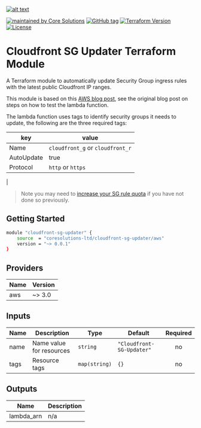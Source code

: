 [![alt text](https://coresolutions.ltd/media/core-solutions-82.png "Core Solutions")](https://coresolutions.ltd)

[![maintained by Core Solutions](https://img.shields.io/badge/maintained%20by-coresolutions.ltd-00607c.svg)](https://coresolutions.ltd)
[![GitHub tag](https://img.shields.io/github/v/tag/coresolutions-ltd/terraform-aws-ecs.svg?label=latest)](https://github.com/coresolutions-ltd/terraform-aws-cloudfront-sg-updater/releases)
[![Terraform Version](https://img.shields.io/badge/terraform-~%3E%200.12-623ce4.svg)](https://github.com/hashicorp/terraform/releases)
[![License](https://img.shields.io/badge/License-Apache%202.0-brightgreen.svg)](https://opensource.org/licenses/Apache-2.0)

# Cloudfront SG Updater Terraform Module

A Terraform module to automatically update Security Group ingress rules with the latest public Cloudfront IP ranges.

This module is based on this [AWS blog post](https://aws.amazon.com/blogs/security/how-to-automatically-update-your-security-groups-for-amazon-cloudfront-and-aws-waf-by-using-aws-lambda/), see the original blog post on steps on how to test the lambda function.

The lambda function uses tags to identify security groups it needs to update, the following are the three required tags:

| key        | value                            |
| ---------- | -------------------------------- |
| Name       | `cloudfront_g` or `cloudfront_r` |
| AutoUpdate | true                             |
| Protocol   | `http` or `https`                |

|

> Note you may need to [increase your SG rule quota](https://aws.amazon.com/premiumsupport/knowledge-center/increase-security-group-rule-limit/) if you have not done so previously.

## Getting Started

```sh
module "cloudfront-sg-updater" {
    source  = "coresolutions-ltd/cloudfront-sg-updater/aws"
    version = "~> 0.0.1"
}
```

<!-- BEGINNING OF PRE-COMMIT-TERRAFORM DOCS HOOK -->

## Providers

| Name | Version |
| ---- | ------- |
| aws  | ~> 3.0  |

## Inputs

| Name | Description              | Type          | Default                   | Required |
| ---- | ------------------------ | ------------- | ------------------------- | :------: |
| name | Name value for resources | `string`      | `"Cloudfront-SG-Updater"` |    no    |
| tags | Resource tags            | `map(string)` | `{}`                      |    no    |

## Outputs

| Name       | Description |
| ---------- | ----------- |
| lambda_arn | n/a         |

<!-- END OF PRE-COMMIT-TERRAFORM DOCS HOOK -->
